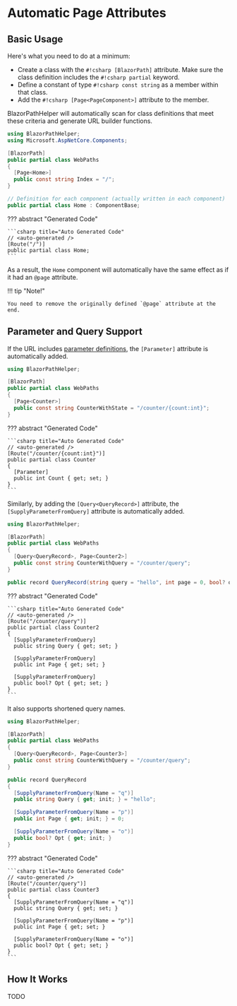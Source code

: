 # Automatic Page Attributes

## Basic Usage

Here's what you need to do at a minimum:

* Create a class with the `#!csharp [BlazorPath]` attribute. Make sure the class definition includes the `#!csharp partial` keyword.
* Define a constant of type `#!csharp const string` as a member within that class.
* Add the `#!csharp [Page<PageComponent>]` attribute to the member.

BlazorPathHelper will automatically scan for class definitions that meet these criteria and generate URL builder functions.

```csharp title="WebPaths.cs"
using BlazorPathHelper;
using Microsoft.AspNetCore.Components;

[BlazorPath]
public partial class WebPaths
{
  [Page<Home>]
  public const string Index = "/";
}

// Definition for each component (actually written in each component)
public partial class Home : ComponentBase;
```

??? abstract "Generated Code"

    ```csharp title="Auto Generated Code"
    // <auto-generated />
    [Route("/")]
    public partial class Home;
    ```

As a result, the `Home` component will automatically have the same effect as if it had an `@page` attribute.

!!! tip "Note!"

    You need to remove the originally defined `@page` attribute at the end.

## Parameter and Query Support

If the URL includes [parameter definitions](../UrlBuilder/index.md), the `[Parameter]` attribute is automatically added.

```csharp title="WebPaths.cs"
using BlazorPathHelper;

[BlazorPath]
public partial class WebPaths
{
  [Page<Counter>]
  public const string CounterWithState = "/counter/{count:int}";
}
```

??? abstract "Generated Code"

    ```csharp title="Auto Generated Code"
    // <auto-generated />
    [Route("/counter/{count:int}")]
    public partial class Counter
    {
      [Parameter]
      public int Count { get; set; }
    }
    ```

Similarly, by adding the `[Query<QueryRecord>]` attribute, the `[SupplyParameterFromQuery]` attribute is automatically added.

```csharp title="WebPaths.cs"
using BlazorPathHelper;

[BlazorPath]
public partial class WebPaths
{
  [Query<QueryRecord>, Page<Counter2>]
  public const string CounterWithQuery = "/counter/query";
}

public record QueryRecord(string query = "hello", int page = 0, bool? opt = null);
```

??? abstract "Generated Code"

    ```csharp title="Auto Generated Code"
    // <auto-generated />
    [Route("/counter/query")]
    public partial class Counter2
    {
      [SupplyParameterFromQuery]
      public string Query { get; set; }

      [SupplyParameterFromQuery]
      public int Page { get; set; }

      [SupplyParameterFromQuery]
      public bool? Opt { get; set; }
    }
    ```

It also supports shortened query names.

```csharp title="WebPaths.cs"
using BlazorPathHelper;

[BlazorPath]
public partial class WebPaths
{
  [Query<QueryRecord>, Page<Counter3>]
  public const string CounterWithQuery = "/counter/query";
}

public record QueryRecord
{
  [SupplyParameterFromQuery(Name = "q")]
  public string Query { get; init; } = "hello";

  [SupplyParameterFromQuery(Name = "p")]
  public int Page { get; init; } = 0;

  [SupplyParameterFromQuery(Name = "o")]
  public bool? Opt { get; init; }
}
```

??? abstract "Generated Code"

    ```csharp title="Auto Generated Code"
    // <auto-generated />
    [Route("/counter/query")]
    public partial class Counter3
    {
      [SupplyParameterFromQuery(Name = "q")]
      public string Query { get; set; }

      [SupplyParameterFromQuery(Name = "p")]
      public int Page { get; set; }

      [SupplyParameterFromQuery(Name = "o")]
      public bool? Opt { get; set; }
    }
    ```

## How It Works
TODO